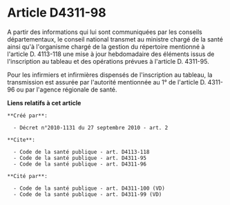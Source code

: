 # Article D4311-98

A partir des informations qui lui sont communiquées par les conseils départementaux, le conseil national transmet au ministre
chargé de la santé ainsi qu'à l'organisme chargé de la gestion du répertoire mentionné à l'article D. 4113-118 une mise à
jour hebdomadaire des éléments issus de l'inscription au tableau et des opérations prévues à l'article D. 4311-95. 

Pour les infirmiers et infirmières dispensés de l'inscription au tableau, la transmission est assurée par l'autorité
mentionnée au 1° de l'article D. 4311-96 ou par l'agence régionale de santé.

**Liens relatifs à cet article**

	**Créé par**:

	  - Décret n°2010-1131 du 27 septembre 2010 - art. 2

	**Cite**:

	  - Code de la santé publique - art. D4113-118
	  - Code de la santé publique - art. D4311-95
	  - Code de la santé publique - art. D4311-96

	**Cité par**:

	  - Code de la santé publique - art. D4311-100 (VD)
	  - Code de la santé publique - art. D4311-99 (VD)
